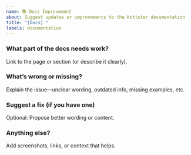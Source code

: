 ```yaml
---
name: 📚 Docs Improvement
about: Suggest updates or improvements to the Kottster documentation
title: "[Docs] "
labels: documentation
---
```


### What part of the docs needs work?
Link to the page or section (or describe it clearly).

### What’s wrong or missing?
Explain the issue—unclear wording, outdated info, missing examples, etc.

### Suggest a fix (if you have one)
Optional: Propose better wording or content.

### Anything else?
Add screenshots, links, or context that helps.
